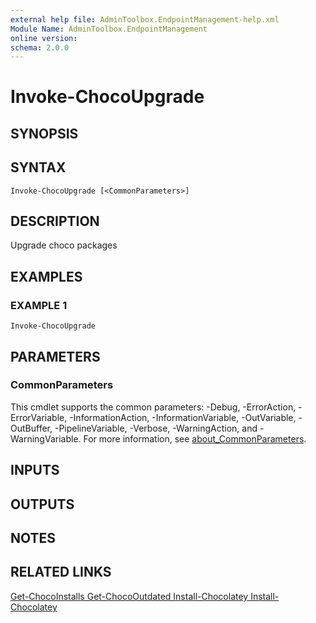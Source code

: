 ```yaml
---
external help file: AdminToolbox.EndpointManagement-help.xml
Module Name: AdminToolbox.EndpointManagement
online version:
schema: 2.0.0
---
```


# Invoke-ChocoUpgrade

## SYNOPSIS

## SYNTAX

```
Invoke-ChocoUpgrade [<CommonParameters>]
```

## DESCRIPTION
Upgrade choco packages

## EXAMPLES

### EXAMPLE 1
```
Invoke-ChocoUpgrade
```

## PARAMETERS

### CommonParameters
This cmdlet supports the common parameters: -Debug, -ErrorAction, -ErrorVariable, -InformationAction, -InformationVariable, -OutVariable, -OutBuffer, -PipelineVariable, -Verbose, -WarningAction, and -WarningVariable. For more information, see [about_CommonParameters](http://go.microsoft.com/fwlink/?LinkID=113216).

## INPUTS

## OUTPUTS

## NOTES

## RELATED LINKS

[Get-ChocoInstalls
Get-ChocoOutdated
Install-Chocolatey
Install-Chocolatey]()

